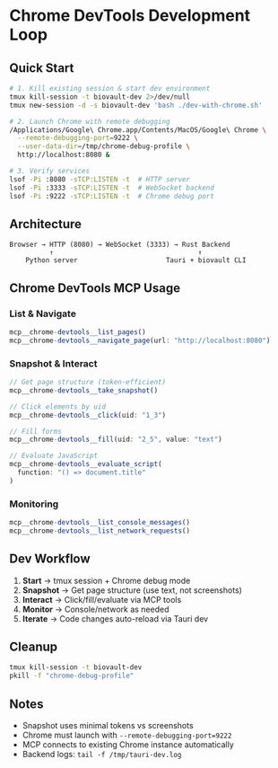 # Chrome DevTools Development Loop

## Quick Start

```bash
# 1. Kill existing session & start dev environment
tmux kill-session -t biovault-dev 2>/dev/null
tmux new-session -d -s biovault-dev 'bash ./dev-with-chrome.sh'

# 2. Launch Chrome with remote debugging
/Applications/Google\ Chrome.app/Contents/MacOS/Google\ Chrome \
  --remote-debugging-port=9222 \
  --user-data-dir=/tmp/chrome-debug-profile \
  http://localhost:8080 &

# 3. Verify services
lsof -Pi :8080 -sTCP:LISTEN -t  # HTTP server
lsof -Pi :3333 -sTCP:LISTEN -t  # WebSocket backend
lsof -Pi :9222 -sTCP:LISTEN -t  # Chrome debug port
```

## Architecture

```
Browser → HTTP (8080) → WebSocket (3333) → Rust Backend
          ↑                                    ↑
    Python server                      Tauri + biovault CLI
```

## Chrome DevTools MCP Usage

### List & Navigate
```typescript
mcp__chrome-devtools__list_pages()
mcp__chrome-devtools__navigate_page(url: "http://localhost:8080")
```

### Snapshot & Interact
```typescript
// Get page structure (token-efficient)
mcp__chrome-devtools__take_snapshot()

// Click elements by uid
mcp__chrome-devtools__click(uid: "1_3")

// Fill forms
mcp__chrome-devtools__fill(uid: "2_5", value: "text")

// Evaluate JavaScript
mcp__chrome-devtools__evaluate_script(
  function: "() => document.title"
)
```

### Monitoring
```typescript
mcp__chrome-devtools__list_console_messages()
mcp__chrome-devtools__list_network_requests()
```

## Dev Workflow

1. **Start** → tmux session + Chrome debug mode
2. **Snapshot** → Get page structure (use text, not screenshots)
3. **Interact** → Click/fill/evaluate via MCP tools
4. **Monitor** → Console/network as needed
5. **Iterate** → Code changes auto-reload via Tauri dev

## Cleanup

```bash
tmux kill-session -t biovault-dev
pkill -f "chrome-debug-profile"
```

## Notes

- Snapshot uses minimal tokens vs screenshots
- Chrome must launch with `--remote-debugging-port=9222`
- MCP connects to existing Chrome instance automatically
- Backend logs: `tail -f /tmp/tauri-dev.log`
